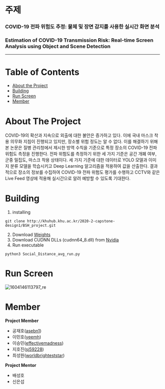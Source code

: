 ﻿
# 주제
### COVID-19 전파 위험도 추정: 물체 및 장면 감지를 사용한 실시간 화면 분석
### Estimation of COVID-19 Transmission Risk: Real-time Screen Analysis using Object and Scene Detection
---
# Table of Contents
* [About the Project](#about-the-project)
* [Building](#Building)
* [Run Screen](#Run-Screen)
* [Member](#Member)

# About The Project
COVID-19의 확산과 지속으로 외출에 대한 불안은 증가하고 있다. 이에 국내 마스크 착용 의무화 지침이 진행되고 있지만, 장소별 위험 정도는 알 수 없다. 이를 해결하기 위해 본 논문은 질병 관리청에서 제시한 방역 수칙을 기준으로 특정 장소의 COVID-19 전파 위험도 측정을 진행한다. 전파 위험도를 측정하기 위한 세 가지 기준은 공간 개폐 여부, 군중 밀집도, 마스크 착용 상태이다. 세 가지 기준에 대한 데이터로 YOLO 모델과 이미지 분류 모델을 학습시키고 Deep Learning 알고리즘을 적용하여 값을 산출한다. 결과적으로 장소의 정보를 수집하여 COVID-19 전파 위험도 평가를 수행하고 CCTV와 같은 Live Feed 영상에 적용해 실시간으로 알려 예방할 수 있도록 기대한다.

# Building
1. installing
```
git clone http://khuhub.khu.ac.kr/2020-2-capstone-design1/BSH_project.git
```
2. Download [Weights](https://drive.google.com/file/d/1PTlUjXHEavLScCeZcZjbW_oldgi6EJg6/view?usp=sharing)
3. Download CUDNN DLLs (cudnn64_8.dll) from [Nvidia](https://developer.nvidia.com/rdp/cudnn-archive)
4. Run executable
```
python3 Social_Distance_avg_run.py
```

# Run Screen
![1604146113797_re](https://user-images.githubusercontent.com/57438644/100606149-57e3a580-334c-11eb-855e-cc0d8dd30dee.png)

# Member
**Project Member**
- 공재호([asebn1](https://github.com/asebn1))
- 이민호([yeemh](https://github.com/yeemh))
- 이승민([effectivemadness](https://github.com/effectivemadness))
- 지호진([sj59228](https://github.com/sj59228))
- 최성원([worldbrighteststar](https://github.com/worldbrighteststar))

**Project Mentor**
- 배성호
- 신은섭



